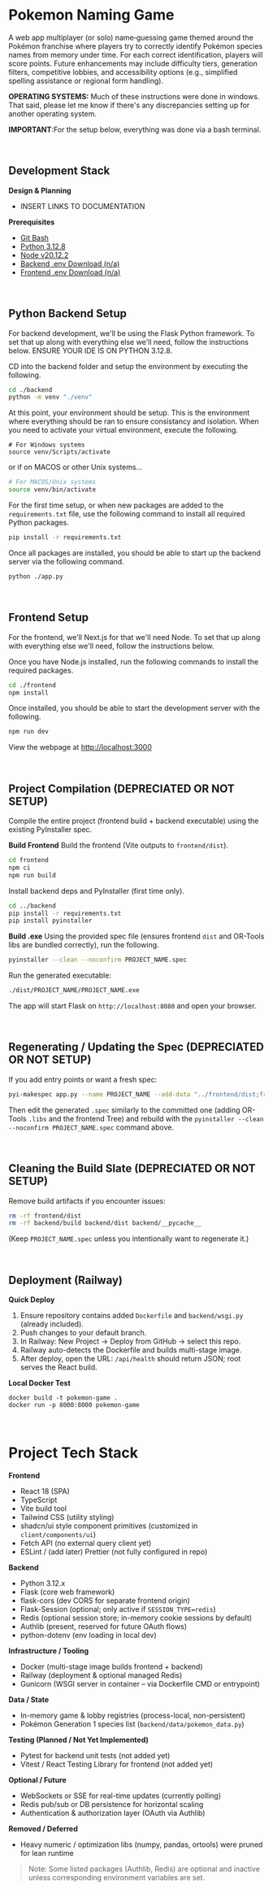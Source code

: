 # Pokemon Naming Game
A web app multiplayer (or solo) name‑guessing game themed around the Pokémon franchise where players try to correctly identify Pokémon species names from memory under time. For each correct identification, players will score points. Future enhancements may include difficulty tiers, generation filters, competitive lobbies, and accessibility options (e.g., simplified spelling assistance or regional form handling).

**OPERATING SYSTEMS:** Much of these instructions were done in windows. That said, please let me know if there's any discrepancies setting up for another operating system.

**IMPORTANT**:For the setup below, everything was done via a bash terminal.


<br/>


## Development Stack

**Design & Planning**
- INSERT LINKS TO DOCUMENTATION

**Prerequisites**
- [Git Bash](https://git-scm.com/downloads)
- [Python 3.12.8](python.org/downloads/release/python-3128)
- [Node v20.12.2](nodejs.org/en/blog/release/v20.12.2)
- [Backend .env Download (n/a)]()
- [Frontend .env Download (n/a)]()


<br/>


## Python Backend Setup
For backend development, we'll be using the Flask Python framework. To set that up along with everything else we'll need, follow the instructions below. ENSURE YOUR IDE IS ON PYTHON 3.12.8.

CD into the backend folder and setup the environment by executing the following.
```bash
cd ./backend
python -m venv "./venv"
```
At this point, your environment should be setup. This is the environment where everything should be ran to ensure consistancy and isolation. When you need to activate your virtual environment, execute the following.
```shell
# For Windows systems
source venv/Scripts/activate
```
or if on MACOS or other Unix systems...
```bash
# For MACOS/Unix systems
source venv/bin/activate
```

For the first time setup, or when new packages are added to the `requirements.txt` file, use the following command to install all required Python packages.
```bash
pip install -r requirements.txt
```

Once all packages are installed, you should be able to start up the backend server via the following command.
```bash
python ./app.py
```


<br/>



## Frontend Setup
For the frontend, we'll Next.js for that we'll need Node. To set that up along with everything else we'll need, follow the instructions below.

Once you have Node.js installed, run the following commands to install the required packages.
```bash
cd ./frontend
npm install
```
Once installed, you should be able to start the development server with the following.
```bash
npm run dev
```

View the webpage at [http://localhost:3000](http://localhost:3000)



<br/>



## Project Compilation (DEPRECIATED OR NOT SETUP)
Compile the entire project (frontend build + backend executable) using the existing PyInstaller spec.

**Build Frontend**
Build the frontend (Vite outputs to `frontend/dist`).
```bash
cd frontend
npm ci
npm run build
```
Install backend deps and PyInstaller (first time only).
```bash
cd ../backend
pip install -r requirements.txt
pip install pyinstaller
```

**Build .exe**
Using the provided spec file (ensures frontend `dist` and OR-Tools libs are bundled correctly), run the following.
```bash
pyinstaller --clean --noconfirm PROJECT_NAME.spec
```
Run the generated executable:
```bash
./dist/PROJECT_NAME/PROJECT_NAME.exe
```
The app will start Flask on `http://localhost:8080` and open your browser.



<br/>



## Regenerating / Updating the Spec (DEPRECIATED OR NOT SETUP)
If you add entry points or want a fresh spec:
```bash
pyi-makespec app.py --name PROJECT_NAME --add-data "../frontend/dist;frontend/dist"
```
Then edit the generated `.spec` similarly to the committed one (adding OR-Tools `.libs` and the frontend Tree) and rebuild with the `pyinstaller --clean --noconfirm PROJECT_NAME.spec` command above.



<br/>



## Cleaning the Build Slate (DEPRECIATED OR NOT SETUP)
Remove build artifacts if you encounter issues:
```bash
rm -rf frontend/dist
rm -rf backend/build backend/dist backend/__pycache__
```
(Keep `PROJECT_NAME.spec` unless you intentionally want to regenerate it.)



<br/>



## Deployment (Railway)

**Quick Deploy**
1. Ensure repository contains added `Dockerfile` and `backend/wsgi.py` (already included).
2. Push changes to your default branch.
3. In Railway: New Project -> Deploy from GitHub -> select this repo.
4. Railway auto-detects the Dockerfile and builds multi-stage image.
5. After deploy, open the URL: `/api/health` should return JSON; root serves the React build.

**Local Docker Test**
```
docker build -t pokemon-game .
docker run -p 8000:8000 pokemon-game
```



<br/>



# Project Tech Stack

**Frontend**
- React 18 (SPA)
- TypeScript
- Vite build tool
- Tailwind CSS (utility styling)
- shadcn/ui style component primitives (customized in `client/components/ui`)
- Fetch API (no external query client yet)
- ESLint / (add later) Prettier (not fully configured in repo)

**Backend**
- Python 3.12.x
- Flask (core web framework)
- flask-cors (dev CORS for separate frontend origin)
- Flask-Session (optional; only active if `SESSION_TYPE=redis`)
- Redis (optional session store; in-memory cookie sessions by default)
- Authlib (present, reserved for future OAuth flows)
- python-dotenv (env loading in local dev)

**Infrastructure / Tooling**
- Docker (multi-stage image builds frontend + backend)
- Railway (deployment & optional managed Redis)
- Gunicorn (WSGI server in container – via Dockerfile CMD or entrypoint)

**Data / State**
- In-memory game & lobby registries (process-local, non-persistent)
- Pokémon Generation 1 species list (`backend/data/pokemon_data.py`)

**Testing (Planned / Not Yet Implemented)**
- Pytest for backend unit tests (not added yet)
- Vitest / React Testing Library for frontend (not added yet)

**Optional / Future**
- WebSockets or SSE for real-time updates (currently polling)
- Redis pub/sub or DB persistence for horizontal scaling
- Authentication & authorization layer (OAuth via Authlib)

**Removed / Deferred**
- Heavy numeric / optimization libs (numpy, pandas, ortools) were pruned for lean runtime

> Note: Some listed packages (Authlib, Redis) are optional and inactive unless corresponding environment variables are set.
